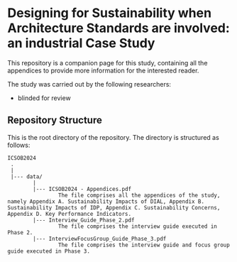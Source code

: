 # Designing for Sustainability when Architecture Standards are involved: an industrial Case Study
This repository is a companion page for this study, containing all the appendices to provide more information for the interested reader.



The study was carried out by the following researchers:
* blinded for review
  

Repository Structure
---------------
This is the root directory of the repository. The directory is structured as follows:

    ICSOB2024
     .
     |
     |--- data/
            |
            |--- ICSOB2024 - Appendices.pdf
                    The file comprises all the appendices of the study, namely Appendix A. Sustainability Impacts of DIAL, Appendix B. Sustainability Impacts of IDP, Appendix C. Sustainability Concerns, Appendix D. Key Performance Indicators.
            |--- Interview_Guide_Phase_2.pdf
                    The file comprises the interview guide executed in Phase 2.
            |--- InterviewFocusGroup_Guide_Phase_3.pdf
                    The file comprises the interview guide and focus group guide executed in Phase 3.

     